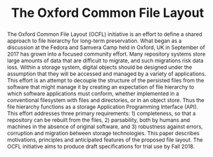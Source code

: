 ---
abstract: 'The Oxford Common File Layout (OCFL) initiative is an effort to define
  a shared approach to file hierarchy for long-term preservation. What began as a
  discussion at the Fedora and Samvera Camp held in Oxford, UK in September of 2017
  has grown into a focused community effort. Many repository systems store large amounts
  of data that are difficult to migrate, and such migrations risk data loss. Within
  a storage system, digital objects should be designed under the assumption that they
  will be accessed and managed by a variety of applications. This effort is an attempt
  to decouple the structure of the persisted files from the software that might manage
  it by creating an expectation of file hierarchy to which software applications must
  conform, whether implemented in a conventional filesystem with files and directories,
  or in an object store. Thus the file hierarchy functions as a storage Application
  Programming Interface (API). This effort addresses three primary requirements: 1)
  completeness, so that a repository can be rebuilt from the files, 2) parsability,
  both by humans and machines in the absence of original software, and 3) robustness
  against errors, corruption and migration between storage technologies. This paper
  describes motivations, principles and anticipated features of the proposed file
  layout. The OCFL initiative aims to produce draft specifications for trial use by
  Fall 2018.'
creators:
- Andrew Hankinson
- David Wilcox
- Simeon Warner
date: null
document_url: https://services.phaidra.univie.ac.at/api/object/o:923644/download
grand_parent: iPRES
institutions: []
keywords:
- boston
landing_page_url: https://phaidra.univie.ac.at/o:923644
language: eng
layout: publication
license: CC BY 4.0 International
notes_url: null
parent: iPRES 2018
publication_type: paper
size: 79648
slides_url: null
source_name: iPRES
stream_url: null
title: The Oxford Common File Layout
year: 2018
---
